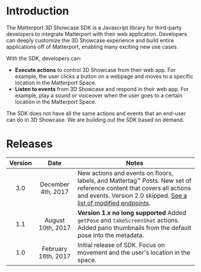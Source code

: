 
# Introduction

The Matterport 3D Showcase SDK is a Javascript library for third-party developers to integrate Matterport with their web application. Developers can deeply customize the 3D Showcase experience and build entire applications off of Matterport, enabling many exciting new use cases.

With the SDK, developers can:

- **Execute actions** to control 3D Showcase from their web app. For example, the user clicks a button on a webpage and moves to a specific location in the Matterport Space.
- **Listen to events** from 3D Showcase and respond in their web app. For example, play a sound or voiceover when the user goes to a certain location in the Matterport Space.

The SDK does not have all the same actions and events that an end-user can do in 3D Showcase. We are building out the SDK based on demand.


# Releases

 Version | Date | Notes
:-------:|:--------:|-----
3.0 | December 4th, 2017 | New actions and events on floors, labels, and Mattertag™ Posts. New set of reference content that covers all actions and events. Version 2.0 skipped. [See a list of modified endpoints](upgrade.html).
1.1 | August 10th, 2017 | **Version 1.x no long supported** Added `getPose` and `takeScreenShot` actions. <br/>Added pano thumbnails from the default pose into the metadata.
1.0 | February 16th, 2017 | Initial release of SDK. Focus on movement and the user's location in the space.
